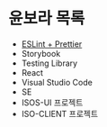 # 윤보라 목록
- [ESLint + Prettier](https://github.com/isos-consulting/fe-take-over/blob/main/docs/%EC%9C%A4%EB%B3%B4%EB%9D%BC/ESLint%20%2B%20Prettier.md)
- Storybook
- Testing Library
- React
- Visual Studio Code
- SE
- ISOS-UI 프로젝트
- ISO-CLIENT 프로젝트
